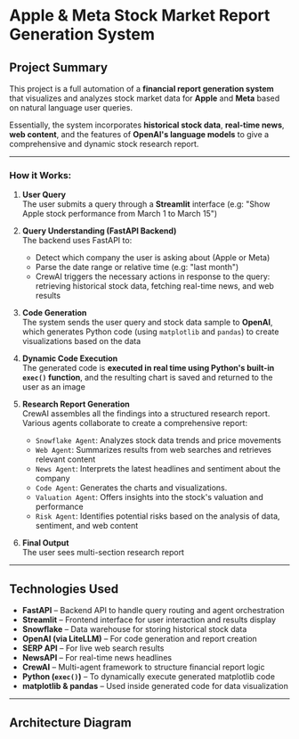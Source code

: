 # Apple & Meta Stock Market Report Generation System

## Project Summary

This project is a full automation of a **financial report generation system** that visualizes and analyzes stock market data for **Apple** and **Meta** based on natural language user queries. 

Essentially, the system incorporates **historical stock data**, **real-time news**, **web content**, and the features of **OpenAI's language models** to give a comprehensive and dynamic stock research report.

---

###  How it Works:

1. **User Query**  
   The user submits a query through a **Streamlit** interface (e.g: "Show Apple stock performance from March 1 to March 15")

2. **Query Understanding (FastAPI Backend)**  
   The backend uses FastAPI to:
   - Detect which company the user is asking about (Apple or Meta)
   - Parse the date range or relative time (e.g: "last month")
   - CrewAI triggers the necessary actions in response to the query: retrieving historical stock data, fetching real-time news, and web results

3. **Code Generation**  
   The system sends the user query and stock data sample to **OpenAI**, which generates Python code (using `matplotlib` and `pandas`) to create visualizations based on the data

4. **Dynamic Code Execution**  
   The generated code is **executed in real time using Python's built-in `exec()` function**, and the resulting chart is saved and returned to the user as an image

5. **Research Report Generation**  
   CrewAI assembles all the findings into a structured research report. Various agents collaborate to create a comprehensive report:
   - `Snowflake Agent`: Analyzes stock data trends and price movements
   - `Web Agent`: Summarizes results from web searches and retrieves relevant content
   - `News Agent`: Interprets the latest headlines and sentiment about the company
   - `Code Agent`: Generates the charts and visualizations.
   - `Valuation Agent`: Offers insights into the stock's valuation and performance
   - `Risk Agent`: Identifies potential risks based on the analysis of data, sentiment, and web content

7. **Final Output**  
   The user sees multi-section research report

---

## Technologies Used

- **FastAPI** – Backend API to handle query routing and agent orchestration
- **Streamlit** – Frontend interface for user interaction and results display
- **Snowflake** – Data warehouse for storing historical stock data
- **OpenAI (via LiteLLM)** – For code generation and report creation
- **SERP API** – For live web search results
- **NewsAPI** – For real-time news headlines
- **CrewAI** – Multi-agent framework to structure financial report logic
- **Python (`exec()`)** – To dynamically execute generated matplotlib code
- **matplotlib & pandas** – Used inside generated code for data visualization

---

## Architecture Diagram


